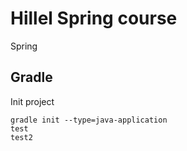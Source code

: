 # Hillel Spring course

Spring
## Gradle
Init project 

    gradle init --type=java-application
    test
    test2